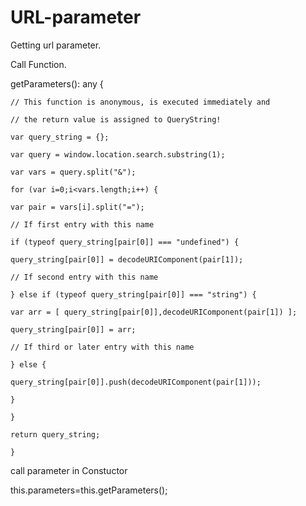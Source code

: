 # URL-parameter
Getting url parameter.

 Call Function.
 
  getParameters(): any {
	
    // This function is anonymous, is executed immediately and
  
	// the return value is assigned to QueryString!
  
	var query_string = {};
  
	var query = window.location.search.substring(1);
  
	var vars = query.split("&");
  
	for (var i=0;i<vars.length;i++) {
  
	var pair = vars[i].split("=");
  
	// If first entry with this name
  
	if (typeof query_string[pair[0]] === "undefined") {
  
	query_string[pair[0]] = decodeURIComponent(pair[1]);
  
	// If second entry with this name
  
	} else if (typeof query_string[pair[0]] === "string") {
  
	var arr = [ query_string[pair[0]],decodeURIComponent(pair[1]) ];
  
	query_string[pair[0]] = arr;
  
	// If third or later entry with this name
  
	} else {
  
	query_string[pair[0]].push(decodeURIComponent(pair[1]));
  
	}
  
	}
  
	return query_string;
  
	}

call parameter in Constuctor 

 this.parameters=this.getParameters();
 
